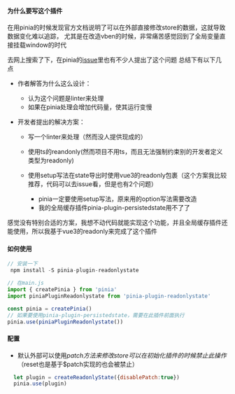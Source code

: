 #### 为什么要写这个插件
在用pinia的时候发现官方文档说明了可以在外部直接修改store的数据，这就导致数据变化难以追踪，
尤其是在改造vben的时候，非常痛苦感觉回到了全局变量直接挂载window的时代

去网上搜索了下，在pinia的[issue](https://github.com/vuejs/pinia/issues/58 "issue")里也有不少人提出了这个问题
总结下有以下几点
- 作者解答为什么这么设计： 

  -  认为这个问题是linter来处理
  - 如果在pinia处理会增加代码量，使其运行变慢
  
- 开发者提出的解决方案：

  - 写一个linter来处理（然而没人提供现成的）
  - 使用ts的reandonly(然而项目不用ts，而且无法强制约束别的开发者定义类型为readonly)
  - 使用setup写法在state导出时使用vue3的readonly包裹（这个方案我比较推荐，代码可以去issue看，但是也有2个问题）
  
     - pinia一定要使用setup写法，原来用的option写法需要改造
	 -  我的全局缓存插件pinia-plugin-persistedstate用不了了
	 
感觉没有特别合适的方案，我想不动代码就能实现这个功能，并且全局缓存插件还能使用，所以我基于vue3的readonly来完成了这个插件
#### 如何使用
```javascript
// 安装一下
 npm install -S pinia-plugin-readonlystate

// 在main.js
import { createPinia } from 'pinia'
import piniaPluginReadonlystate from 'pinia-plugin-readonlystate'

const pinia = createPinia()
// 如果要使用pinia-plugin-persistedstate，需要在此插件前面执行
pinia.use(piniaPluginReadonlystate())
```
#### 配置
- 默认外部可以使用$patch方法来修改store可以在初始化插件的时候禁止此操作（$reset也是基于$patch实现的也会被禁止）
```javascript
  let plugin = createReadonlyState({disablePatch:true})
  pinia.use(plugin)
```